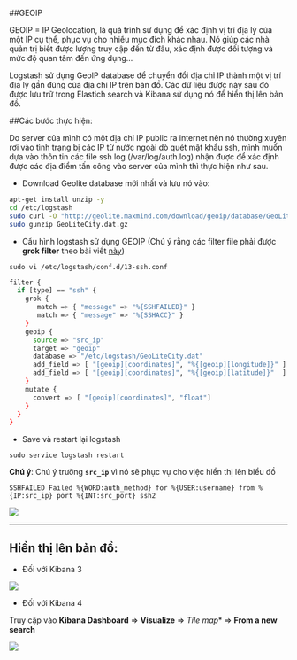 
##GEOIP

GEOIP = IP Geolocation, là quá trình sử dụng để xác định vị trí địa lý của một IP cụ thể, phục vụ cho nhiều mục đích khác nhau. Nó giúp các nhà quản trị biết được lượng truy cập đến từ đâu, xác định được đối tượng và mức độ quan tâm đến ứng dụng...

Logstash sử dụng GeoIP database để chuyển đổi địa chỉ IP thành một vị trí địa lý gần đúng của địa chỉ IP trên bản đồ. Các dữ liệu được này sau đó được lưu trữ trong Elastich search và Kibana sử dụng nó để hiển thị lên bản đồ. 

##Các bước thực hiện:

Do server của mình có một địa chỉ IP public ra internet nên nó thường xuyên rơi vào tình trạng bị các IP từ nước ngoài dò quét mật khẩu ssh, mình muốn dựa vào thôn tin các file ssh log (/var/log/auth.log) nhận được để xác định được các địa điểm tấn công vào server của mình thì thực hiện như sau.

- Download Geolite database mới nhất và lưu nó vào:

```sh
apt-get install unzip -y
cd /etc/logstash
sudo curl -O "http://geolite.maxmind.com/download/geoip/database/GeoLiteCity.dat.gz"
sudo gunzip GeoLiteCity.dat.gz
```

- Cấu hình logstash sử dụng GEOIP (Chú ý rằng các filter file phải được **grok filter** theo bài viết [này](https://github.com/huytm/ELK---STACK/blob/master/Grok-filter.md))

`sudo vi /etc/logstash/conf.d/13-ssh.conf`

```sh
filter {
  if [type] == "ssh" {
    grok {
       match => { "message" => "%{SSHFAILED}" }
       match => { "message" => "%{SSHACC}" }
    }
    geoip {
      source => "src_ip"
      target => "geoip"
      database => "/etc/logstash/GeoLiteCity.dat"
      add_field => [ "[geoip][coordinates]", "%{[geoip][longitude]}" ]
      add_field => [ "[geoip][coordinates]", "%{[geoip][latitude]}"  ]
    }
    mutate {
      convert => [ "[geoip][coordinates]", "float"]
    }
  }
}
```

- Save và restart lại logstash

`sudo service logstash restart`


**Chú ý**: Chú ý trường **`src_ip`** vì nó sẽ phục vụ cho việc hiển thị lên biểu đồ

`SSHFAILED Failed %{WORD:auth_method} for %{USER:username} from %{IP:src_ip} port %{INT:src_port} ssh2`

<img src="http://i.imgur.com/JUVoi9E.png">

---

## Hiển thị lên bản đồ:

- Đối với Kibana 3

<img src="http://i.imgur.com/uoHvHdh.png">


- Đối với Kibana 4

Truy cập vào **Kibana Dashboard** => **Visualize** => *Tile map** => **From a new search**

<img src="http://i.imgur.com/9PF9uwk.png">
